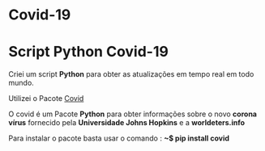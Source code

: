 # Covid-19

<h1>Script Python Covid-19</h1> 

<body>
  
  <p>Criei um script <strong>Python</strong> para obter as atualizações em tempo real em todo mundo.</p>
  <p>Utilizei o Pacote <a href="https://pypi.org/project/covid/" target="_blank">Covid</a></p> 
  <p>O covid é um Pacote <b>Python</b> para obter informações sobre o novo <strong>corona vírus</strong> fornecido pela 
  <strong>Universidade Johns Hopkins</strong> e a <strong>worldeters.info</strong></p
  
  <hr>
    <p>Para instalar o pacote basta usar o comando : <b>~$ pip install covid</b></p>
  </hr>
  
</body>

